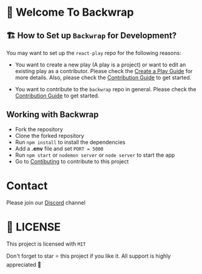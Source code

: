 # :tada: Welcome To Backwrap

## 🏗️ How to Set up `Backwrap` for Development?

You may want to set up the `react-play` repo for the following reasons:

- You want to create a new play (A play is a project) or want to edit an existing play as a contributor. Please check the [Create a Play Guide](./CREATE-APP.md) for more details. Also, please check the [Contribution Guide](./CONTRIBUTING.md) to get started.

- You want to contribute to the `backwrap` repo in general. Please check the [Contribution Guide](./CONTRIBUTING.md) to get started.

## Working with Backwrap
- Fork the repository
- Clone the forked repository
- Run `npm install` to install the dependencies
- Add a **.env** file and set `PORT = 5000`
- Run `npm start` or `nodemon server` or `node server` to start the app
- Go to [Contibuting]() to contribute to this project

# Contact
Please join our [Discord](https://discord.gg/2cxcmcu6PN) channel

# :key: LICENSE
This project is licensed with `MIT`

Don't forget to star :star: this project if you like it. All support is highly appreciated :100: